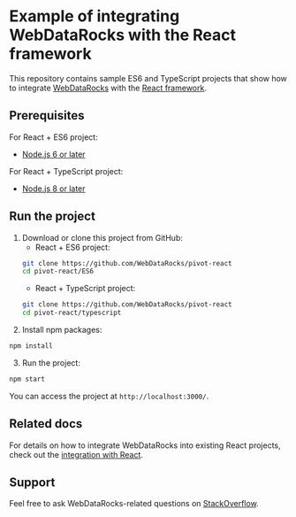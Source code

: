 # Example of integrating WebDataRocks with the React framework

This repository contains sample ES6 and TypeScript projects that show how to integrate [WebDataRocks](https://www.webdatarocks.com/) with the [React framework](https://react.dev/).

## Prerequisites

For React + ES6 project:
- [Node.js 6 or later](https://nodejs.org/en/)

For React + TypeScript project:
- [Node.js 8 or later](https://nodejs.org/en/)


## Run the project

1. Download or clone this project from GitHub:
    - React + ES6 project:
    ```bash
    git clone https://github.com/WebDataRocks/pivot-react
    cd pivot-react/ES6
    ```
    - React + TypeScript project: 
    ```bash
    git clone https://github.com/WebDataRocks/pivot-react
    cd pivot-react/typescript
    ```
2. Install npm packages:
```bash
npm install
```
3. Run the project:
```bash
npm start
```
You can access the project at `http://localhost:3000/`.

## Related docs

For details on how to integrate WebDataRocks into existing React projects, check out the [integration with React](https://www.webdatarocks.com/doc/react/how-to-start-online-reporting/).

## Support

Feel free to ask WebDataRocks-related questions on [StackOverflow](https://stackoverflow.com/questions/tagged/webdatarocks).
